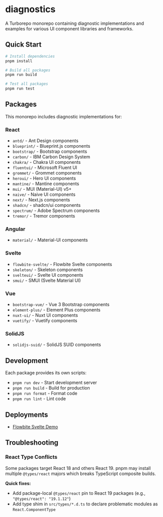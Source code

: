 # diagnostics

A Turborepo monorepo containing diagnostic implementations and examples for various UI component libraries and frameworks.

## Quick Start

```bash
# Install dependencies
pnpm install

# Build all packages
pnpm run build

# Test all packages
pnpm run test
```

## Packages

This monorepo includes diagnostic implementations for:

### React

- `antd/` - Ant Design components
- `blueprint/` - Blueprint.js components
- `bootstrap/` - Bootstrap components
- `carbon/` - IBM Carbon Design System
- `chakra/` - Chakra UI components
- `fluentui/` - Microsoft Fluent UI
- `grommet/` - Grommet components
- `heroui/` - Hero UI components
- `mantine/` - Mantine components
- `mui/` - MUI (Material-UI) v5+
- `naive/` - Naive UI components
- `next/` - Next.js components
- `shadcn/` - shadcn/ui components
- `spectrum/` - Adobe Spectrum components
- `tremor/` - Tremor components

### Angular

- `material/` - Material-UI components

### Svelte

- `flowbite-svelte/` - Flowbite Svelte components
- `skeleton/` - Skeleton components
- `svelteui/` - Svelte UI components
- `smui/` - SMUI (Svelte Material UI)

### Vue

- `bootstrap-vue/` - Vue 3 Bootstrap components
- `element-plus/` - Element Plus components
- `nuxt-ui/` - Nuxt UI components
- `vuetify/` - Vuetify components

### SolidJS
- `solidjs-suid/` - SolidJS SUID components

## Development

Each package provides its own scripts:

- `pnpm run dev` - Start development server
- `pnpm run build` - Build for production
- `pnpm run format` - Format code
- `pnpm run lint` - Lint code

## Deployments

- [Flowbite Svelte Demo](https://diagnostics-0jjo.onrender.com/)

## Troubleshooting

### React Type Conflicts

Some packages target React 18 and others React 19. pnpm may install multiple `@types/react` majors which breaks TypeScript composite builds.

**Quick fixes:**

- Add package-local `@types/react` pin to React 19 packages (e.g., `"@types/react": "19.1.12"`)
- Add type shim in `src/types/*.d.ts` to declare problematic modules as `React.ComponentType`
